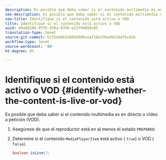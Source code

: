 ```yaml
---
description: Es posible que deba saber si el contenido multimedia es en directo o vídeo a petición (VOD).
seo-description: Es posible que deba saber si el contenido multimedia es en directo o vídeo a petición (VOD).
seo-title: Identifique si el contenido está activo o VOD
title: Identifique si el contenido está activo o VOD
uuid: e6a66104-97fb-438a-8356-e21f94058c85
translation-type: tm+mt
source-git-commit: bc35da8b258056809ceaf18e33bed631047bc81b
workflow-type: tm+mt
source-wordcount: '90'
ht-degree: 0%

---
```



# Identifique si el contenido está activo o VOD {#identify-whether-the-content-is-live-or-vod}

Es posible que deba saber si el contenido multimedia es en directo o vídeo a petición (VOD).

1. Asegúrese de que el reproductor está en al menos el estado `PREPARED`.
1. Determine si el contenido `MediaPlayerItem` está activo ( `true`) o VOD ( `false`).

   ```java
   boolean isLive();
   ```
